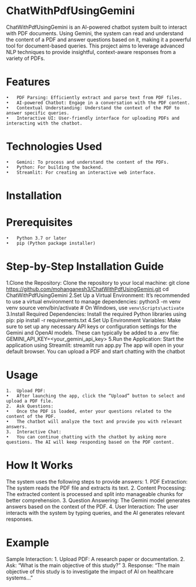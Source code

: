 # ChatWithPdfUsingGemini

ChatWithPdfUsingGemini is an AI-powered chatbot system built to interact with PDF documents. Using Gemini, the system can read and understand the content of a PDF and answer questions based on it, making it a powerful tool for document-based queries. This project aims to leverage advanced NLP techniques to provide insightful, context-aware responses from a variety of PDFs.

# Features
	•	PDF Parsing: Efficiently extract and parse text from PDF files.
	•	AI-powered Chatbot: Engage in a conversation with the PDF content.
	•	Contextual Understanding: Understand the context of the PDF to answer specific queries.
	•	Interactive UI: User-friendly interface for uploading PDFs and interacting with the chatbot.

# Technologies Used
	•	Gemini: To process and understand the content of the PDFs.
	•	Python: For building the backend.
	•	Streamlit: For creating an interactive web interface.

# Installation

# Prerequisites
	•	Python 3.7 or later
	•	pip (Python package installer)

# Step-by-Step Installation Guide
  1.Clone the Repository:
  	Clone the repository to your local machine:
  	git clone https://github.com/mohanganesh3/ChatWithPdfUsingGemini.git
  	cd ChatWithPdfUsingGemini
  2.Set Up a Virtual Environment:
  	It’s recommended to use a virtual environment to manage dependencies:
  	python3 -m venv venv
  	source venv/bin/activate  # On Windows, use `venv\Scripts\activate`
  3.Install Required Dependencies:
  	Install the required Python libraries using pip:
  	pip install -r requirements.txt
  4.Set Up Environment Variables:
  	Make sure to set up any necessary API keys or configuration settings for the Gemini and OpenAI models. These can typically be added to a .env file:
  	GEMINI_API_KEY=<your_gemini_api_key>
  5.Run the Application:
  	Start the application using Streamlit:
  	streamlit run app.py
  	The app will open in your default browser. You can upload a PDF and start chatting with the chatbot
  
  # Usage
	1.	Upload PDF:
	•	After launching the app, click the “Upload” button to select and upload a PDF file.
	2.	Ask Questions:
	•	Once the PDF is loaded, enter your questions related to the content of the PDF.
	•	The chatbot will analyze the text and provide you with relevant answers.
	3.	Interactive Chat:
	•	You can continue chatting with the chatbot by asking more questions. The AI will keep responding based on the PDF content.

 # How It Works

 The system uses the following steps to provide answers:
	1.	PDF Extraction: The system reads the PDF file and extracts its text.
	2.	Content Processing: The extracted content is processed and split into manageable chunks for better comprehension.
	3.	Question Answering: The Gemini model generates answers based on the context of the PDF.
	4.	User Interaction: The user interacts with the system by typing queries, and the AI generates relevant responses.

 # Example

  Sample Interaction:
	1.	Upload PDF: A research paper or documentation.
	2.	Ask: “What is the main objective of this study?”
	3.	Response: “The main objective of this study is to investigate the impact of AI on healthcare systems…”
